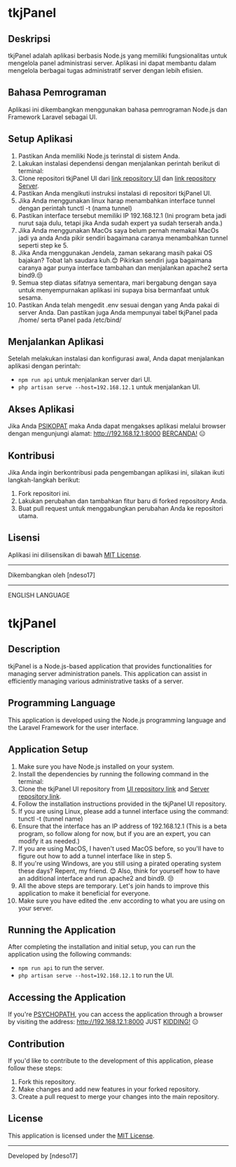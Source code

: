 # tkjPanel

## Deskripsi

tkjPanel adalah aplikasi berbasis Node.js yang memiliki fungsionalitas untuk mengelola panel administrasi server. Aplikasi ini dapat membantu dalam mengelola berbagai tugas administratif server dengan lebih efisien.

## Bahasa Pemrograman

Aplikasi ini dikembangkan menggunakan bahasa pemrograman Node.js dan Framework Laravel sebagai UI.

## Setup Aplikasi

1. Pastikan Anda memiliki Node.js terinstal di sistem Anda.
2. Lakukan instalasi dependensi dengan menjalankan perintah berikut di terminal:
3. Clone repositori tkjPanel UI dari [link repository UI](https://github.com/ndeso17/tkjPanel-UI) dan [link repository Server](https://github.com/ndeso17/tkjPanel-BE).
4. Pastikan Anda mengikuti instruksi instalasi di repositori tkjPanel UI.
5. Jika Anda menggunakan linux harap menambahkan interface tunnel dengan perintah tunctl -t (nama tunnel)
6. Pastikan interface tersebut memiliki IP 192.168.12.1 (Ini program beta jadi nurut saja dulu, tetapi jika Anda sudah expert ya sudah terserah anda.)
7. Jika Anda menggunakan MacOs saya belum pernah memakai MacOs jadi ya anda Anda pikir sendiri bagaimana caranya menambahkan tunnel seperti step ke 5.
8. Jika Anda menggunakan Jendela, zaman sekarang masih pakai OS bajakan? Tobat lah saudara kuh.😊 Pikirkan sendiri juga bagaimana caranya agar punya interface tambahan dan menjalankan apache2 serta bind9.😒
9. Semua step diatas sifatnya sementara, mari bergabung dengan saya untuk menyempurnakan aplikasi ini supaya bisa bermanfaat untuk sesama.
10. Pastikan Anda telah mengedit .env sesuai dengan yang Anda pakai di server Anda. Dan pastikan juga Anda mempunyai tabel tkjPanel pada /home/ serta tPanel pada /etc/bind/

## Menjalankan Aplikasi

Setelah melakukan instalasi dan konfigurasi awal, Anda dapat menjalankan aplikasi dengan perintah:

-   `npm run api` untuk menjalankan server dari UI.
-   `php artisan serve --host=192.168.12.1` untuk menjalankan UI.

## Akses Aplikasi

Jika Anda [PSIKOPAT](https://en.wikipedia.org/wiki/Psychopathy) maka Anda dapat mengakses aplikasi melalui browser dengan mengunjungi alamat: http://192.168.12.1:8000 [BERCANDA!](https://id.wiktionary.org/wiki/bercanda) 😑

## Kontribusi

Jika Anda ingin berkontribusi pada pengembangan aplikasi ini, silakan ikuti langkah-langkah berikut:

1. Fork repositori ini.
2. Lakukan perubahan dan tambahkan fitur baru di forked repository Anda.
3. Buat pull request untuk menggabungkan perubahan Anda ke repositori utama.

## Lisensi

Aplikasi ini dilisensikan di bawah [MIT License](LICENSE).

---

Dikembangkan oleh [ndeso17]

---

ENGLISH LANGUAGE

# tkjPanel

## Description

tkjPanel is a Node.js-based application that provides functionalities for managing server administration panels. This application can assist in efficiently managing various administrative tasks of a server.

## Programming Language

This application is developed using the Node.js programming language and the Laravel Framework for the user interface.

## Application Setup

1. Make sure you have Node.js installed on your system.
2. Install the dependencies by running the following command in the terminal:
3. Clone the tkjPanel UI repository from [UI repository link](https://github.com/ndeso17/tkjPanel-UI) and [Server repository link](https://github.com/ndeso17/tkjPanel-BE).
4. Follow the installation instructions provided in the tkjPanel UI repository.
5. If you are using Linux, please add a tunnel interface using the command: tunctl -t (tunnel name)
6. Ensure that the interface has an IP address of 192.168.12.1 (This is a beta program, so follow along for now, but if you are an expert, you can modify it as needed.)
7. If you are using MacOS, I haven't used MacOS before, so you'll have to figure out how to add a tunnel interface like in step 5.
8. If you're using Windows, are you still using a pirated operating system these days? Repent, my friend. 😊 Also, think for yourself how to have an additional interface and run apache2 and bind9. 😒
9. All the above steps are temporary. Let's join hands to improve this application to make it beneficial for everyone.
10. Make sure you have edited the .env according to what you are using on your server.

## Running the Application

After completing the installation and initial setup, you can run the application using the following commands:

-   `npm run api` to run the server.
-   `php artisan serve --host=192.168.12.1` to run the UI.

## Accessing the Application

If you're [PSYCHOPATH](https://en.wikipedia.org/wiki/Psychopathy), you can access the application through a browser by visiting the address: http://192.168.12.1:8000 JUST [KIDDING!](https://en.wiktionary.org/wiki/bercanda) 😑

## Contribution

If you'd like to contribute to the development of this application, please follow these steps:

1. Fork this repository.
2. Make changes and add new features in your forked repository.
3. Create a pull request to merge your changes into the main repository.

## License

This application is licensed under the [MIT License](LICENSE).

---

Developed by [ndeso17]
